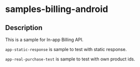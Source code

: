 # samples-billing-android

## Description
This is a sample for In-app Billing API.

```app-static-response``` is sample to test with static response.

```app-real-purchase-test``` is sample to test with own product ids.
